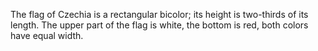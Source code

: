 The flag of Czechia is a rectangular bicolor; its height is two-thirds of its length. The upper part of the flag is white, the bottom is red, both colors have equal width.